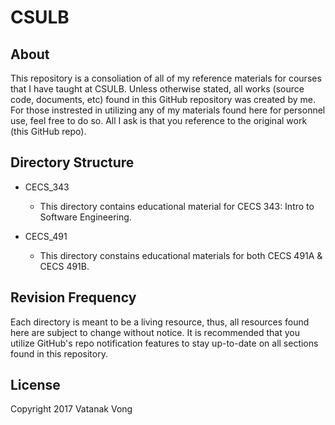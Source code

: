 # CSULB

## About

This repository is a consoliation of all of my reference materials for courses that I have taught at CSULB.  Unless otherwise stated, all works (source code, documents, etc) found in this GitHub repository was created by me.  For those instrested in utilizing any of my materials found here for personnel use, feel free to do so.  All I ask is that you reference to the original work (this GitHub repo).

## Directory Structure

* CECS_343
  * This directory contains educational material for CECS 343: Intro to Software Engineering.

* CECS_491
  * This directory constains educational materials for both CECS 491A & CECS 491B.

## Revision Frequency

Each directory is meant to be a living resource, thus, all resources found here are subject to change without notice. It is recommended that you utilize GitHub's repo notification features to stay up-to-date on all sections found in this repository.

## License

Copyright 2017 Vatanak Vong